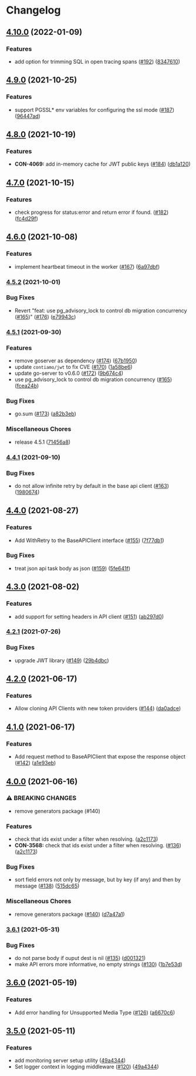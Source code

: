 # Changelog

## [4.10.0](https://www.github.com/contiamo/go-base/compare/v4.9.0...v4.10.0) (2022-01-09)


### Features

* add option for trimming SQL in open tracing spans ([#192](https://www.github.com/contiamo/go-base/issues/192)) ([8347610](https://www.github.com/contiamo/go-base/commit/83476100d5f9698a23a71ab46d017ab61dcd0fa5))

## [4.9.0](https://www.github.com/contiamo/go-base/compare/v4.8.0...v4.9.0) (2021-10-25)


### Features

* support PGSSL* env variables for configuring the ssl mode ([#187](https://www.github.com/contiamo/go-base/issues/187)) ([96447ad](https://www.github.com/contiamo/go-base/commit/96447adbea23e00d0ea691f5bf84b88b1d2a86c3))

## [4.8.0](https://www.github.com/contiamo/go-base/compare/v4.7.0...v4.8.0) (2021-10-19)


### Features

* **CON-4069:** add in-memory cache for JWT public keys ([#184](https://www.github.com/contiamo/go-base/issues/184)) ([db1a120](https://www.github.com/contiamo/go-base/commit/db1a12052fee0b3ff1118ac694b9b49b0d097b60))

## [4.7.0](https://www.github.com/contiamo/go-base/compare/v4.6.0...v4.7.0) (2021-10-15)


### Features

* check progress for status:error and return error if found. ([#182](https://www.github.com/contiamo/go-base/issues/182)) ([fc4d29f](https://www.github.com/contiamo/go-base/commit/fc4d29fb207aeddd3142b9d375a489b8180d8a47))

## [4.6.0](https://www.github.com/contiamo/go-base/compare/v4.5.2...v4.6.0) (2021-10-08)


### Features

* implement heartbeat timeout in the worker ([#167](https://www.github.com/contiamo/go-base/issues/167)) ([6a97dbf](https://www.github.com/contiamo/go-base/commit/6a97dbf698914b1c05752e001b135a8e9fcf20a4))

### [4.5.2](https://www.github.com/contiamo/go-base/compare/v4.5.1...v4.5.2) (2021-10-01)


### Bug Fixes

* Revert "feat: use pg_advisory_lock to control db migration concurrency ([#165](https://www.github.com/contiamo/go-base/issues/165))" ([#176](https://www.github.com/contiamo/go-base/issues/176)) ([e79943c](https://www.github.com/contiamo/go-base/commit/e79943ce8e76799c0101300b454944605b08890c))

### [4.5.1](https://www.github.com/contiamo/go-base/compare/v4.4.1...v4.5.1) (2021-09-30)


### Features

* remove goserver as dependency ([#174](https://www.github.com/contiamo/go-base/issues/174)) ([67b1950](https://www.github.com/contiamo/go-base/commit/67b19504057b948c701d931a8a3a29da79961213))
* update `contiamo/jwt` to fix CVE ([#170](https://www.github.com/contiamo/go-base/issues/170)) ([1a58be6](https://www.github.com/contiamo/go-base/commit/1a58be6dec199197811d4cc6a981e745cfc2828d))
* update go-server to v0.6.0 ([#172](https://www.github.com/contiamo/go-base/issues/172)) ([9b674c4](https://www.github.com/contiamo/go-base/commit/9b674c456f309d3623a8f60e074583275402bbd2))
* use pg_advisory_lock to control db migration concurrency ([#165](https://www.github.com/contiamo/go-base/issues/165)) ([fcea24b](https://www.github.com/contiamo/go-base/commit/fcea24bd94f459af6bbb6a3997ce5e1a6ebdf6bc))


### Bug Fixes

* go.sum ([#173](https://www.github.com/contiamo/go-base/issues/173)) ([a82b3eb](https://www.github.com/contiamo/go-base/commit/a82b3eb4b62ab79a88aa34dff7b7d4b087e8b521))


### Miscellaneous Chores

* release 4.5.1 ([71456a8](https://www.github.com/contiamo/go-base/commit/71456a8751986d8c99310ac7b629500218365a04))

### [4.4.1](https://www.github.com/contiamo/go-base/compare/v4.4.0...v4.4.1) (2021-09-10)


### Bug Fixes

* do not allow infinite retry by default in the base api client ([#163](https://www.github.com/contiamo/go-base/issues/163)) ([1980674](https://www.github.com/contiamo/go-base/commit/19806746d1bfe0bf57b3952d82702e4f1b87a9c0))

## [4.4.0](https://www.github.com/contiamo/go-base/compare/v4.3.0...v4.4.0) (2021-08-27)


### Features

* Add WithRetry to the BaseAPIClient interface ([#155](https://www.github.com/contiamo/go-base/issues/155)) ([7f77db1](https://www.github.com/contiamo/go-base/commit/7f77db1fe70b0225661574ace50dde2a98c0b96e))


### Bug Fixes

* treat json api task body as json ([#159](https://www.github.com/contiamo/go-base/issues/159)) ([5fe641f](https://www.github.com/contiamo/go-base/commit/5fe641f9da0169d4c3d9d974684f5661143b02f2))

## [4.3.0](https://www.github.com/contiamo/go-base/compare/v4.2.1...v4.3.0) (2021-08-02)


### Features

* add support for setting headers in API client ([#151](https://www.github.com/contiamo/go-base/issues/151)) ([ab297d0](https://www.github.com/contiamo/go-base/commit/ab297d0a92bae67bdb80692d68915ed0f4fb363e))

### [4.2.1](https://www.github.com/contiamo/go-base/compare/v4.2.0...v4.2.1) (2021-07-26)


### Bug Fixes

* upgrade JWT library ([#149](https://www.github.com/contiamo/go-base/issues/149)) ([29b4dbc](https://www.github.com/contiamo/go-base/commit/29b4dbcf5a5ce8a33d4a43516a5c13158b8acc20))

## [4.2.0](https://www.github.com/contiamo/go-base/compare/v4.1.0...v4.2.0) (2021-06-17)


### Features

* Allow cloning API Clients with new token providers ([#144](https://www.github.com/contiamo/go-base/issues/144)) ([da0adce](https://www.github.com/contiamo/go-base/commit/da0adce8189f83d8a5e9e60ce4520280bcd40474))

## [4.1.0](https://www.github.com/contiamo/go-base/compare/v4.0.0...v4.1.0) (2021-06-17)


### Features

* Add request method to BaseAPIClient that expose the response object ([#142](https://www.github.com/contiamo/go-base/issues/142)) ([a1e93eb](https://www.github.com/contiamo/go-base/commit/a1e93eb7d105fa9983f1cb9c6e9e28ae49349fd8))

## [4.0.0](https://www.github.com/contiamo/go-base/compare/v3.6.1...v4.0.0) (2021-06-16)


### ⚠ BREAKING CHANGES

* remove generators package (#140)

### Features

* check that ids exist under a filter when resolving. ([a2c1173](https://www.github.com/contiamo/go-base/commit/a2c1173ca9bade6efbf9fc4806369bf84d75db08))
* **CON-3568:** check that ids exist under a filter when resolving. ([#136](https://www.github.com/contiamo/go-base/issues/136)) ([a2c1173](https://www.github.com/contiamo/go-base/commit/a2c1173ca9bade6efbf9fc4806369bf84d75db08))


### Bug Fixes

* sort field errors not only by message, but by key (if any) and then by message ([#138](https://www.github.com/contiamo/go-base/issues/138)) ([515dc65](https://www.github.com/contiamo/go-base/commit/515dc65a91d015cc0a71c30f893e16a39b451568))


### Miscellaneous Chores

* remove generators package ([#140](https://www.github.com/contiamo/go-base/issues/140)) ([d7a47a1](https://www.github.com/contiamo/go-base/commit/d7a47a1dab7e58d44a57f0c8d1dd1d4ea5b4e6ca))

### [3.6.1](https://www.github.com/contiamo/go-base/compare/v3.6.0...v3.6.1) (2021-05-31)


### Bug Fixes

* do not parse body if ouput dest is nil ([#135](https://www.github.com/contiamo/go-base/issues/135)) ([d001321](https://www.github.com/contiamo/go-base/commit/d001321d4ec967af97bf27843bff462c2474d7ca))
* make API errors more informative, no empty strings ([#130](https://www.github.com/contiamo/go-base/issues/130)) ([1b7e53d](https://www.github.com/contiamo/go-base/commit/1b7e53d5678a2211a1b1b7453726948243f05179))

## [3.6.0](https://www.github.com/contiamo/go-base/compare/v3.5.0...v3.6.0) (2021-05-19)


### Features

* Add error handling for Unsupported Media Type ([#126](https://www.github.com/contiamo/go-base/issues/126)) ([a6670c6](https://www.github.com/contiamo/go-base/commit/a6670c638c67c35327b9c214b1faeccc52b4061d))

## [3.5.0](https://www.github.com/contiamo/go-base/compare/v3.4.1...v3.5.0) (2021-05-11)


### Features

* add monitoring server setup utility ([49a4344](https://www.github.com/contiamo/go-base/commit/49a4344b3e00186442e82b2972e46cb36df9589d))
* Set logger context in logging middleware ([#120](https://www.github.com/contiamo/go-base/issues/120)) ([49a4344](https://www.github.com/contiamo/go-base/commit/49a4344b3e00186442e82b2972e46cb36df9589d))
